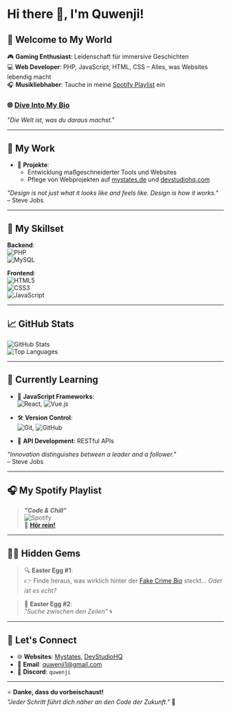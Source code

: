 # Hi there 👋, I'm Quwenji!

## 🌌 Welcome to My World  
🎮 **Gaming Enthusiast**: Leidenschaft für immersive Geschichten  
💻 **Web Developer**: PHP, JavaScript, HTML, CSS – Alles, was Websites lebendig macht  
🎧 **Musikliebhaber**: Tauche in meine [Spotify Playlist](https://open.spotify.com/playlist/4oryQukeSuIhA4lVIjtfwE?si=c40c981658384b80) ein  

### 🌐 **[Dive Into My Bio](https://fakecrime.bio/quwenji)**  
_"Die Welt ist, was du daraus machst."_  

---

## 💼 My Work  
- 🌟 **Projekte**:  
  - Entwicklung maßgeschneiderter Tools und Websites  
  - Pflege von Webprojekten auf [mystates.de](https://mystates.de) und [devstudiohq.com](https://devstudiohq.com)  

*"Design is not just what it looks like and feels like. Design is how it works."*  
– Steve Jobs  

---

## 🔧 My Skillset  
**Backend**:  
![PHP](https://img.shields.io/badge/PHP-000?style=flat&logo=php&logoColor=white)  
![MySQL](https://img.shields.io/badge/MySQL-4479A1?style=flat&logo=mysql&logoColor=white)  

**Frontend**:  
![HTML5](https://img.shields.io/badge/HTML5-E34F26?style=flat&logo=html5&logoColor=white)  
![CSS3](https://img.shields.io/badge/CSS3-1572B6?style=flat&logo=css3&logoColor=white)  
![JavaScript](https://img.shields.io/badge/JavaScript-F7DF1E?style=flat&logo=javascript&logoColor=black)  

---

## 📈 GitHub Stats  
![GitHub Stats](https://github-readme-stats.vercel.app/api?username=Quwenji&show_icons=true&theme=radical)  
![Top Languages](https://github-readme-stats.vercel.app/api/top-langs/?username=Quwenji&layout=compact&theme=radical)  

---

## 🎯 Currently Learning  
- 🌟 **JavaScript Frameworks**:  
  ![React](https://img.shields.io/badge/React-61DAFB?style=flat&logo=react&logoColor=white), ![Vue.js](https://img.shields.io/badge/Vue.js-4FC08D?style=flat&logo=vue.js&logoColor=white)  

- 🛠️ **Version Control**:  
  ![Git](https://img.shields.io/badge/Git-F05032?style=flat&logo=git&logoColor=white), ![GitHub](https://img.shields.io/badge/GitHub-181717?style=flat&logo=github)  

- 📡 **API Development**: RESTful APIs  

*"Innovation distinguishes between a leader and a follower."*  
– Steve Jobs  

---

## 🎧 My Spotify Playlist  
> _**"Code & Chill"**_  
![Spotify](https://novatorem.vercel.app/api/spotify)  
🎵 **[Hör rein!](https://open.spotify.com/playlist/4oryQukeSuIhA4lVIjtfwE?si=c40c981658384b80)**  

---

## 🕵️‍♂️ Hidden Gems  
> 🔍 **Easter Egg #1**:  
👉 Finde heraus, was wirklich hinter der [Fake Crime Bio](https://fakecrime.bio/quwenji) steckt... _Oder ist es echt?_  

> 🧙 **Easter Egg #2**:  
_"Suche zwischen den Zeilen"_ 🌀  

---

## 🌟 Let's Connect  
- 🌐 **Websites**: [Mystates](https://mystates.de), [DevStudioHQ](https://devstudiohq.com)  
- 📧 **Email**: quwenji1@gmail.com  
- 💬 **Discord**: `quwenji`  

---

⭐️ **Danke, dass du vorbeischaust!**  
_"Jeder Schritt führt dich näher an den Code der Zukunft."_ 🚀

